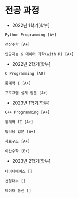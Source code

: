 # 전공 과정
- 2022년 1학기[학부]
```
Python Programming [A+]

전산수학 [A+]

인공지능 & 데이터 과학(with R) [A+]
```

- 2022년 2학기[학부]
```
C Programming [A0]

통계학 I [A+]

프로그램 설계 입문 [A+]
```

- 2023년 1학기[학부]
```
C++ Programming [A+]

통계학 II [A+]

딥러닝 입문 [A+]

자료구조 [A+]

이산수학 [B+]
```

- 2023년 2학기[학부]
```
데이터베이스 []

선형대수 []

데이터 통신 []
```
